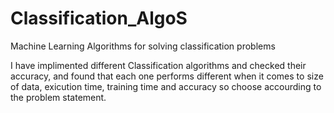 # Classification_AlgoS
Machine Learning Algorithms for solving classification problems

I have implimented different Classification algorithms and checked their accuracy, and found that each one performs different when it comes to size of data, exicution time, training time and accuracy so choose accourding to the problem statement.
